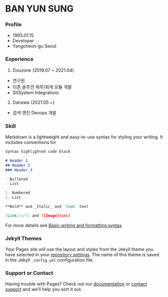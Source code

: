 # BAN YUN SUNG

### Profile
- 1993.01.15 
- Developer
- Yangcheon-gu Seoul
 
### Experience
1. Douzone (2019.07 ~ 2021.04)
 - 연구원
 - 더존 솔루션 재무/회계 모듈 개발
 - SI(System Integration)
2. Danawa (2021.05 ~)
 - 검색 엔진 Devops 개발

### Skill

Markdown is a lightweight and easy-to-use syntax for styling your writing. It includes conventions for

```markdown
Syntax highlighted code block

# Header 1
## Header 2
### Header 3

- Bulleted
- List

1. Numbered
2. List

**Bold** and _Italic_ and `Code` text

[Link](url) and ![Image](src)
```

For more details see [Basic writing and formatting syntax](https://docs.github.com/en/github/writing-on-github/getting-started-with-writing-and-formatting-on-github/basic-writing-and-formatting-syntax).

### Jekyll Themes

Your Pages site will use the layout and styles from the Jekyll theme you have selected in your [repository settings](https://github.com/julius-ban/julius-ban.github.io/settings/pages). The name of this theme is saved in the Jekyll `_config.yml` configuration file.

### Support or Contact

Having trouble with Pages? Check out our [documentation](https://docs.github.com/categories/github-pages-basics/) or [contact support](https://support.github.com/contact) and we’ll help you sort it out.
